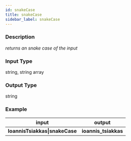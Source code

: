 ```yaml
---
id: snakeCase
title: snakeCase
sidebar_label: snakeCase
---
```


### Description

_returns an snake case of the input_

### Input Type

string, string array

### Output Type

string

### Example

|             input              |        output        |
| :----------------------------: | :------------------: |
| __IoannisTsiakkas\|snakeCase__ | __ioannis_tsiakkas__ |